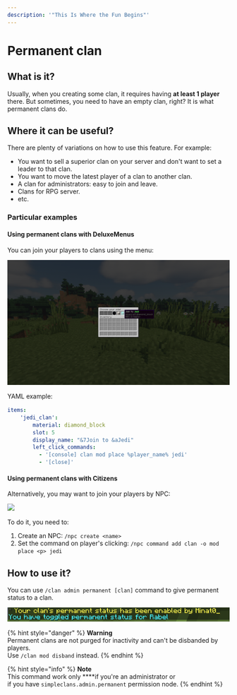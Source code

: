 ```yaml
---
description: '"This Is Where the Fun Begins"'
---
```


# Permanent clan

## What is it?

Usually, when you creating some clan, it requires having **at least 1 player** there. But sometimes, you need to have an empty clan, right? It is what permanent clans do.

## Where it can be useful?

There are plenty of variations on how to use this feature. For example:

* You want to sell a superior clan on your server and don't want to set a leader to that clan.
* You want to move the latest player of a clan to another clan.
* A clan for administrators: easy to join and leave.
* Clans for RPG server.
* etc.

### Particular examples

#### Using permanent clans with DeluxeMenus

You can join your players to clans using the menu:

![Joining menu](../.gitbook/assets/2021-08-30_17.58.13.png)

YAML example:

```yaml
items:
    'jedi_clan':
        material: diamond_block
        slot: 5
        display_name: "&7Join to &aJedi"
        left_click_commands:
          - '[console] clan mod place %player_name% jedi'
          - '[close]' 
```

#### Using permanent clans with Citizens

Alternatively, you may want to join your players by NPC:

![](../.gitbook/assets/2021-08-30_18.09.22.png)

To do it, you need to:

1. Create an NPC: `/npc create <name>`
2. Set the command on player's clicking: `/npc command add clan -o mod place <p> jedi`

## How to use it?

You can use `/clan admin permanent [clan]` command to give permanent status to a clan.

![After executing the command to some clan](../.gitbook/assets/izobrazhenie%20%282%29.png)

{% hint style="danger" %}
**Warning**  
Permanent clans are not purged for inactivity and can't be disbanded by players.   
Use `/clan mod disband` instead.
{% endhint %}

{% hint style="info" %}
**Note**  
This command work only ****if you're an administrator or   
if you have `simpleclans.admin.permanent` permission node.
{% endhint %}



